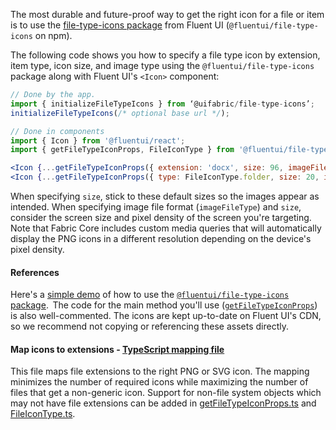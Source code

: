 The most durable and future-proof way to get the right icon for a file or item is to use the [file-type-icons package](https://github.com/microsoft/fluentui/tree/master/packages/file-type-icons) from Fluent UI (`@fluentui/file-type-icons` on npm).

The following code shows you how to specify a file type icon by extension, item type, icon size, and image type using the `@fluentui/file-type-icons` package along with Fluent UI's `<Icon>` component:

```jsx
// Done by the app.
import { initializeFileTypeIcons } from ‘@uifabric/file-type-icons’;
initializeFileTypeIcons(/* optional base url */);

// Done in components
import { Icon } from '@fluentui/react';
import { getFileTypeIconProps, FileIconType } from '@fluentui/file-type-icons';

<Icon {...getFileTypeIconProps({ extension: 'docx', size: 96, imageFileType: 'png' }) } />
<Icon {...getFileTypeIconProps({ type: FileIconType.folder, size: 20, imageFileType: 'svg' }) } />
```

When specifying `size`, stick to these default sizes so the images appear as intended. When specifying image file format (`imageFileType`) and `size`, consider the screen size and pixel density of the screen you're targeting. Note that Fabric Core includes custom media queries that will automatically display the PNG icons in a different resolution depending on the device's pixel density.

#### References

Here's a [simple demo](https://github.com/microsoft/fluentui/blob/master/packages/react-examples/src/react-experiments/FileTypeIcon/FileTypeIcon.Basic.Example.tsx) of how to use the [`@fluentui/file-type-icons` package](https://github.com/microsoft/fluentui/tree/master/packages/file-type-icons).  The code for the main method you'll use ([`getFileTypeIconProps`](https://github.com/microsoft/fluentui/blob/master/packages/file-type-icons/src/getFileTypeIconProps.ts)) is also well-commented. The icons are kept up-to-date on Fluent UI's CDN, so we recommend not copying or referencing these assets directly.

#### Map icons to extensions - [TypeScript mapping file](https://github.com/microsoft/fluentui/blob/master/packages/file-type-icons/src/FileTypeIconMap.ts)

This file maps file extensions to the right PNG or SVG icon. The mapping minimizes the number of required icons while maximizing the number of files that get a non-generic icon. Support for non-file system objects which may not have file extensions can be added in [getFileTypeIconProps.ts](https://github.com/microsoft/fluentui/blob/master/packages/file-type-icons/src/getFileTypeIconProps.ts) and [FileIconType.ts](https://github.com/microsoft/fluentui/blob/master/packages/file-type-icons/src/FileIconType.ts).
